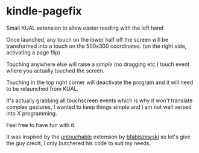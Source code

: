 kindle-pagefix
==============

Small KUAL extension to allow easier reading with the left hand

Once launched, any touch on the lower half off the screen will be transformed into a touch on the 500x300 coordinates. (on the right side, activating a page flip)

Touching anywhere else will raise a *simple* (no dragging etc.) touch event where you actually touched the screen.

Touching in the top right corner will deactivate the program and it will need to be relaunched from KUAL.


It's actually grabbing all touchscreen events which is why it won't translate complex gestures, I wanted to keep things simple and I am not well versed into X programming.

Feel free to have fun with it.


It was inspired by the [untouchable](http://www.fabiszewski.net/kindle-untouchable/) extension by [bfabiszewski](https://github.com/bfabiszewski/)  so let's give the guy credit, I only butchered his code to suit my needs.

